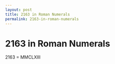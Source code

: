 ```yaml
---
layout: post
title: 2163 in Roman Numerals
permalink: 2163-in-roman-numerals
---
```


# 2163 in Roman Numerals

2163 = MMCLXIII
